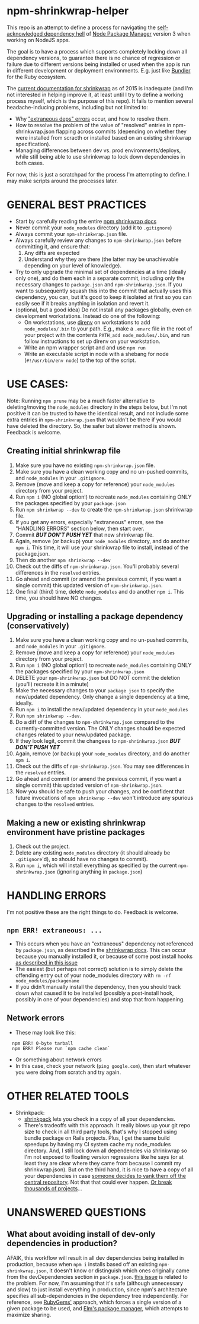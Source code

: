 # npm-shrinkwrap-helper

This repo is an attempt to define a process for navigating the
[self-acknowledged dependency hell](https://github.com/npm/npm/wiki/Roadmap-area-of-focus%3A-dependency-hell)
of [Node Package Manager](https://www.npmjs.com/)  version 3 when working
on NodeJS apps.

The goal is to have a process which supports completely locking down
all dependency versions, to guarantee there is no chance of regression
or failure due to different versions being installed or used
when the app is run in different development or deployment environments.
E.g. just like [Bundler](http://bundler.io/) for the Ruby ecosystem.

The [current documentation for shrinkwrap](https://docs.npmjs.com/cli/shrinkwrap)
as of 2015 is inadequate (and I'm not
interested in helping improve it, at least until I try to define a
working process myself, which is the purpose of this repo).  It fails
to mention several headache-inducing problems, including but not limited
to:

* Why ["extraneous deps" errors](https://github.com/paulmillr/chokidar/issues/92)
  occur, and how to resolve them.
* How to resolve the problem of the value of "resolved" entries
  in npm-shrinkwrap.json flapping across commits (depending on whether
  they were installed from scracth or installed based on an existing
  shrinkwrap specification).
* Managing differences between dev vs. prod environments/deploys, while still
 being able to use shrinkwrap to lock down dependencies in both cases.

For now, this is just a scratchpad for the process I'm attempting to define.
I may make scripts around the processes later.

# GENERAL BEST PRACTICES

* Start by carefully reading the entire [npm shrinkwrap docs](https://docs.npmjs.com/cli/shrinkwrap)
* Never commit your `node_modules` directory (add it to `.gitignore`)
* Always commit your `npm-shrinkwrap.json` file.
* Always carefully review any changes to `npm-shrinkwrap.json` before
  committing it, and ensure that:
  1. Any diffs are expected
  1. Understand why they are there (the latter may be unachievable depending
  on your level of knowledge).
* Try to only upgrade the minimal set of dependencies at a time (ideally
  only one), and do them each in a separate commit, including only
  the necessary changes to `package.json` and `npm-shrinkwrap.json`.
  If you want to subsequently squash this into the commit that actually
  uses this dependency, you can, but it's good to keep it isolated at first
  so you can easily see if it breaks anything in isolation and revert it.
* (optional, but a good idea) Do not install any packages globally, even on
  development workstations.  Instead do one of the following:
  * On workstations, use [direnv](http://direnv.net/) on
    workstations to add `node_modules/.bin` to your path.  E.g., make a
    `.envrc` file in the root of your project with the contents
    `PATH_add node_modules/.bin`, and run follow instructions to set up
    direnv on your workstation.
  * Write an npm wrapper script and and use `npm run`
  * Write an executable script in node with a shebang
    for node (`#!/usr/bin/env node`) to the top of the script.  

# USE CASES:

Note: Running `npm prune` may be a much faster alternative
to deleting/moving the `node_modules` directory
in the steps below, but I'm not positive it can
be trusted to have the identical result,
and not include some extra entries in `npm-shrinkwrap.json`
that wouldn't be there if you would have
deleted the directory.  So, the safer but slower
method is shown.  Feedback is welcome.

## Creating initial shrinkwrap file

1. Make sure you have no existing `npm-shrinkwrap.json` file.
1. Make sure you have a clean working copy and no un-pushed commits, and
  `node_modules` in your `.gitignore`.
1. Remove (move and keep a copy for reference) your `node_modules` directory
  from your project.
1. Run `npm i` (NO global option!) to recreate `node_modules` containing ONLY the
  packages specified by your `package.json`
1. Run `npm shrinkwrap --dev` to create the `npm-shrinkwrap.json` shrinkwrap
  file.
1. If you get any errors, especially "extraneous" errors, see the "HANDLING
  ERRORS" section below, then start over.
1. Commit ***BUT DON'T PUSH YET*** that new shrinkwrap file.
1. Again, remove (or backup) your `node_modules` directory, and do another
  `npm i`.  This time, it will use your shrinkwrap file to install, instead
  of the package.json.
1. Then do another `npm shrinkwrap --dev`
1. Check out the diffs of `npm-shrinkwrap.json`.  You'll probably several
  differences in the `resolved` entries.
1. Go ahead and commit (or amend the previous commit, if you want a single
  commit) this updated version of `npm-shrinkwrap.json`.
1. One final (third) time, delete `node_modules` and do another `npm i`.
  This time, you should have NO changes.

## Upgrading or installing a package dependency (conservatively)

1. Make sure you have a clean working copy and no un-pushed commits, and
  `node_modules` in your `.gitignore`.
1. Remove (move and keep a copy for reference) your `node_modules` directory
  from your project.
1. Run `npm i` (NO global option!) to recreate `node_modules` containing ONLY the
  packages specified by your `npm-shrinkwrap.json`
1. DELETE your `npm-shrinkwrap.json` but DO NOT commit the deletion (you'll)
  recreate it in a minute)
1. Make the necessary changes to your `package json` to specify the
   new/updated dependency.  Only change a single dependency at a time, ideally.
1. Run `npm i` to install the new/updated dependency in your `node_modules`
1. Run `npm shrinkwrap --dev`.
1. Do a diff of the changes to `npm-shrinkwrap.json` compared to the
  currently-committed version.  The ONLY changes should be expected
  changes related to your new/updated package.
1. If they look legit, commit the changees to `npm-shrinkwrap.json`
  ***BUT DON'T PUSH YET***
1. Again, remove (or backup) your `node_modules` directory, and do another
  `npm i`.
1. Check out the diffs of `npm-shrinkwrap.json`.  You may see
  differences in the `resolved` entries.
1. Go ahead and commit (or amend the previous commit, if you want a single
  commit) this updated version of `npm-shrinkwrap.json`.
1. Now you should be safe to push your changes, and be confident that
  future invocations of `npm shrinkwrap --dev` won't introduce any
  spurious changes to the `resolved` entries.

## Making a new or existing shrinkwrap environment have pristine packages

1. Check out the project.
1. Delete any existing `node_modules` directory (it should already
  be `.gitignore`'d), so should have no changes to commit).
1. Run `npm i`, which will install everything as specified by the
  current `npm-shrinkwrap.json` (ignoring anything in `package.json`)

# HANDLING ERRORS

I'm not positive these are the right things to do.  Feedback is welcome.

## `npm ERR! extraneous: ...`

* This occurs when you have an "extraneous" dependency not referenced by
  `package.json`, as described in the [shrinkwrap docs]().  This
  can occur because you manually installed it, or because of some post install hooks
  [as described in this issue](https://github.com/paulmillr/chokidar/issues/92)
* The easiest (but perhaps not correct) solution is to simply delete the
  offending entry out of your node_modules directory with
  `rm -rf node_modules/packagename`
* If you didn't manually install the dependency, then you should track down
  what caused it to be installed (possibly a post-install hook, possibly
  in one of your dependencies) and stop that from happening.  

## Network errors

* These may look like this:
```
  npm ERR! 0-byte tarball
  npm ERR! Please run `npm cache clean`
```
* Or something about network errors
* In this case, check your network (`ping google.com`), then start whatever
 you were doing from scratch and try again.

# OTHER RELATED TOOLS

* Shrinkpack:
  * [shrinkpack](https://github.com/JamieMason/shrinkpack) lets you check in
    a copy of all your dependencies.
  * There's tradeoffs with this approach.  It really blows up your git repo
    size to check in all third party tools, that's why I stopped using bundle
    package on Rails projects.  Plus, I get the same build speedups by having
    my CI system cache my node_modules directory.  And, I still lock down all
    dependencies via shrinkwrap so I'm not exposed to floating version regressions
    like he says (or at least they are clear where they came from because I
    commit my shrinkwrap.json).  But on the third hand, it is nice to have a
    copy of all your dependencies in case
    [someone decides to yank them off the central repository](https://medium.com/@azerbike/i-ve-just-liberated-my-modules-9045c06be67c#.b9emltwfr).
    Not that that could ever happen.
    [Or break thousands of projects](http://www.theregister.co.uk/2016/03/23/npm_left_pad_chaos/)...

# UNANSWERED QUESTIONS

## What about avoiding install of dev-only dependencies in production?

AFAIK, this workflow will result in all dev dependencies being installed in
production, because when `npm i` installs based off an existing
`npm-shrinkwrap.json`, it doesn't know or distinguish which ones originally
came from the devDependencies section in `package.json`.
[this issue](https://github.com/npm/npm/issues/10863) is related to the
problem.  For now, I'm assuming that it's safe (although unnecessary and slow)
to just install everything in production, since npm's architecture specifies
all sub-dependencies in the dependency tree independently.  For reference,
see [RubyGems'](http://guides.rubygems.org/) approach, which forces a
single version of a given package to be used, and
[Elm's package manager](http://elm-lang.org/blog/announce/package-manager),
which attempts to maximize sharing.
